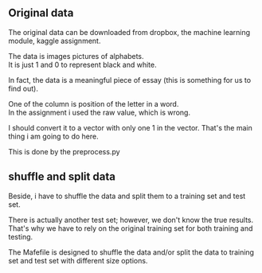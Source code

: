 Original data
----------------

The original data can be downloaded from dropbox, the machine learning module, kaggle assignment.

The data is images pictures of alphabets.  
It is just 1 and 0 to represent black and white.

In fact, the data is a meaningful piece of essay (this is something for us to find out).

One of the column is position of the letter in a word.  
In the assignment i used the raw value, which is wrong.

I should convert it to a vector with only one 1 in the vector.
That's the main thing i am going to do here.

This is done by the preprocess.py


shuffle and split data
---------------------------

Beside, i have to shuffle the data and split them to a training set and test set.

There is actually another test set; however, we don't know the true results.
That's why we have to rely on the original training set for both training and testing.

The Mafefile is designed to shuffle the data and/or split the data to training set and test set with different size options.
